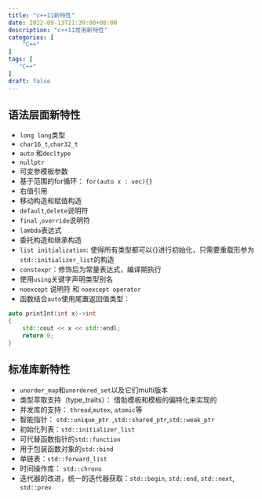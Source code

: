 ```yaml
---
title: "c++11新特性"
date: 2022-09-13T21:39:00+08:00
description: "c++11常用新特性"
categories: [
	"C++"
]	
tags: [
   "C++"
]
draft: false
---
```

## 语法层面新特性
+ `long long`类型
+ `char16_t`,`char32_t`
+ `auto` 和`decltype`
+ `nullptr`
+ 可变参模板参数
+ 基于范围的for循环： `for(auto x : vec){}`
+ 右值引用
+ 移动构造和赋值构造
+ `default`,`delete`说明符
+ `final` ,`override`说明符
+ `lambda`表达式
+ 委托构造和继承构造
+ `list initialization`: 使得所有类型都可以{}进行初始化，只需要重载形参为`std::initializer_list`的构造
+ `constexpr`：修饰后为常量表达式，编译期执行
+ 使用`using`关键字声明类型别名
+ `noexcept` 说明符 和 `noexcept operator`
+ 函数结合`auto`使用尾置返回值类型：
```cpp
auto printInt(int x)->int
{
	std::cout << x << std::endl;
	return 0;
}
```
## 标准库新特性
+ `unorder_map`和`unordered_set`以及它们multi版本
+ 类型萃取支持（type_traits）： 借助模板和模板的偏特化来实现的
+ 并发库的支持： `thread`,`mutex`, `atomic`等
+ 智能指针： `std::unique_ptr `,`std::shared_ptr`,`std::weak_ptr`
+ 初始化列表：`std::initializer_list`
+ 可代替函数指针的`std::function`
+ 用于包装函数对象的`std::bind`
+ 单链表：`std::forward_list`
+ 时间操作库： `std::chrono`
+ 迭代器的改进，统一的迭代器获取：`std::begin`, `std::end`, `std::next`, `std::prev`


